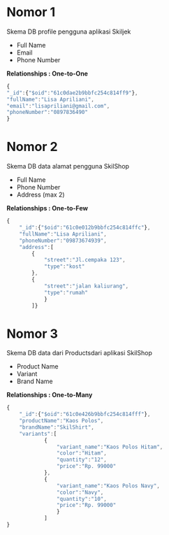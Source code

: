 <h1> Nomor 1 </h1>
<p> Skema DB profile pengguna aplikasi Skiljek</p>
<ul>
<li>Full Name</li>
<li>Email</li>
<li>Phone Number</li>
</ul>

<b>Relationships : One-to-One</b>

```js
{
"_id":{"$oid":"61c0dae2b9bbfc254c814ff9"},
"fullName":"Lisa Apriliani",
"email":"lisapriliani@gmail.com",
"phoneNumber":"0897836490"
}
```

<h1> Nomor 2 </h1>
<p> Skema DB data alamat pengguna SkilShop</p>
<ul>
<li>Full Name</li>
<li>Phone Number</li>
<li>Address (max 2)</li>
</ul>

<b>Relationships : One-to-Few</b>

```js
{
    "_id":{"$oid":"61c0e012b9bbfc254c814ffc"},
    "fullName":"Lisa Apriliani",
    "phoneNumber":"09873674939",
    "address":[
        {
            "street":"Jl.cempaka 123",
            "type":"kost"
        },
        {
            "street":"jalan kaliurang",
            "type":"rumah"
            }
        ]}
```

<h1> Nomor 3 </h1>
<p> Skema DB data dari Productsdari aplikasi SkilShop </p>
<ul>
<li>Product Name</li>
<li>Variant</li>
<li>Brand Name</li>
</ul>

<b>Relationships : One-to-Many</b>

```js
{
    "_id":{"$oid":"61c0e426b9bbfc254c814fff"},
    "productName":"Kaos Polos",
    "brandName":"SkilShirt",
    "variants":[
            {
                "variant_name":"Kaos Polos Hitam",
                "color":"Hitam",
                "quantity":"12",
                "price":"Rp. 99000"
            },
            {
                "variant_name":"Kaos Polos Navy",
                "color":"Navy",
                "quantity":"10",
                "price":"Rp. 99000"
                }
            ]
}

```
